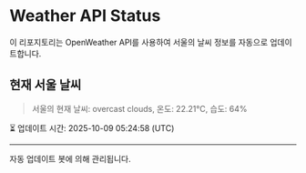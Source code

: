 
# Weather API Status

이 리포지토리는 OpenWeather API를 사용하여 서울의 날씨 정보를 자동으로 업데이트합니다.

## 현재 서울 날씨
> 서울의 현재 날씨: overcast clouds, 온도: 22.21°C, 습도: 64%

⏳ 업데이트 시간: 2025-10-09 05:24:58 (UTC)

---
자동 업데이트 봇에 의해 관리됩니다.
